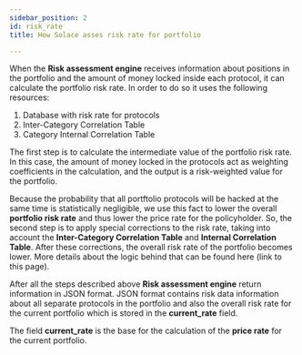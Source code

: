 ```yaml
---
sidebar_position: 2
id: risk_rate
title: How Solace asses risk rate for portfolio

---
```


When the **Risk assessment engine** receives information about positions in the portfolio and the amount of money locked inside each protocol, it can calculate the portfolio risk rate. In order to do so it uses the following resources:
1. Database with risk rate for protocols 
2. Inter-Category Correlation Table
3. Category Internal Correlation Table

The first step is to calculate the intermediate value of the portfolio risk rate. In this case, the amount of money locked in the protocols act as weighting coefficients in the calculation, and the output is a risk-weighted value for the portfolio.

Because the probability that all portftolio protocols will be hacked at the same time is statistically negligible, we use this fact to lower the overall **portfolio risk rate** and thus lower the price rate for the policyholder.  So, the second step is to apply special corrections to the risk rate, taking into account the **Inter-Category Correlation Table** and **Internal Correlation Table**. After these corrections, the overall risk rate of the portfolio becomes lower. More details about the logic behind that can be found here (link to this page).

After all the steps described above **Risk assessment engine** return information in JSON format. JSON format contains risk data information about all separate protocols in the portfolio and also the overall risk rate for the current portfolio which is stored in the **current_rate** field.

The field **current_rate** is the base for the calculation of the **price rate** for the current portfolio.





